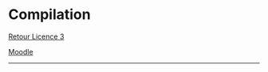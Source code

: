 # Compilation

[Retour Licence 3](https://mcheungsen.github.io/cours/ "Licence 3")

[Moodle](https://moodle1.u-bordeaux.fr/course/view.php?id=5229)

_____